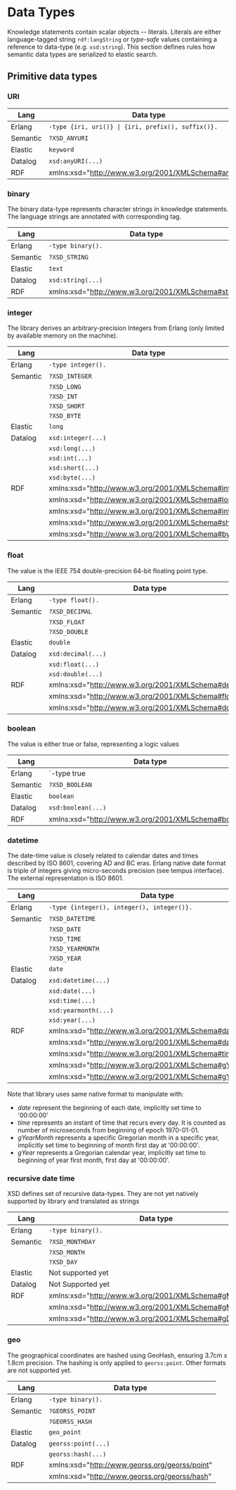 # Data Types

Knowledge statements contain scalar objects -- literals. Literals are either language-tagged string `rdf:langString` or _type-safe_ values containing a reference to data-type (e.g. `xsd:string`). This section defines rules how semantic data types are serialized to elastic search.

## Primitive data types


### URI

Lang | Data type
---  | ---
Erlang | `-type {iri, uri()} \| {iri, prefix(), suffix()}.`
Semantic | `?XSD_ANYURI`
Elastic | `keyword`
Datalog | `xsd:anyURI(...)`
RDF | xmlns:xsd="http://www.w3.org/2001/XMLSchema#anyURI"



### binary

The binary data-type represents character strings in knowledge statements. The language strings are annotated with corresponding tag.

Lang | Data type
---  | ---
Erlang | `-type binary().`
Semantic | `?XSD_STRING`
Elastic | `text`
Datalog | `xsd:string(...)`
RDF | xmlns:xsd="http://www.w3.org/2001/XMLSchema#string"


### integer

The library derives an arbitrary-precision Integers from Erlang (only limited by available memory on the machine).

Lang | Data type
---  | ---
Erlang | `-type integer().`
Semantic | `?XSD_INTEGER`
|| `?XSD_LONG`
|| `?XSD_INT`
|| `?XSD_SHORT`
|| `?XSD_BYTE`
Elastic | `long`
Datalog | `xsd:integer(...)`
|| `xsd:long(...)`
|| `xsd:int(...)`
|| `xsd:short(...)`
|| `xsd:byte(...)`
RDF | xmlns:xsd="http://www.w3.org/2001/XMLSchema#integer"
|| xmlns:xsd="http://www.w3.org/2001/XMLSchema#long"
|| xmlns:xsd="http://www.w3.org/2001/XMLSchema#int"
|| xmlns:xsd="http://www.w3.org/2001/XMLSchema#short"
|| xmlns:xsd="http://www.w3.org/2001/XMLSchema#byte"


### float

The value is the IEEE 754 double-precision 64-bit floating point type.

Lang | Data type
---  | ---
Erlang | `-type float().`
Semantic | `?XSD_DECIMAL`
|| `?XSD_FLOAT`
|| `?XSD_DOUBLE`
Elastic | `double`
Datalog | `xsd:decimal(...)`
|| `xsd:float(...)`
|| `xsd:double(...)`
RDF | xmlns:xsd="http://www.w3.org/2001/XMLSchema#decimal"
|| xmlns:xsd="http://www.w3.org/2001/XMLSchema#float"
|| xmlns:xsd="http://www.w3.org/2001/XMLSchema#double"


### boolean

The value is either true or false, representing a logic values

Lang | Data type
---  | ---
Erlang | `-type true | false.`
Semantic | `?XSD_BOOLEAN`
Elastic | `boolean`
Datalog | `xsd:boolean(...)`
RDF | xmlns:xsd="http://www.w3.org/2001/XMLSchema#boolean"


### datetime

The date-time value is closely related to calendar dates and times described by ISO 8601, covering AD and BC eras. Erlang native date format is triple of integers giving micro-seconds precision (see tempus interface). The external representation is ISO 8601. 

Lang | Data type
---  | ---
Erlang | `-type {integer(), integer(), integer()}.`
Semantic | `?XSD_DATETIME`
|| `?XSD_DATE`
|| `?XSD_TIME`
|| `?XSD_YEARMONTH`
|| `?XSD_YEAR`
Elastic | `date`
Datalog | `xsd:datetime(...)`
|| `xsd:date(...)`
|| `xsd:time(...)`
|| `xsd:yearmonth(...)`
|| `xsd:year(...)`
RDF | xmlns:xsd="http://www.w3.org/2001/XMLSchema#dateTime"
|| xmlns:xsd="http://www.w3.org/2001/XMLSchema#date"
|| xmlns:xsd="http://www.w3.org/2001/XMLSchema#time"
|| xmlns:xsd="http://www.w3.org/2001/XMLSchema#gYearMonth"
|| xmlns:xsd="http://www.w3.org/2001/XMLSchema#gYear"


Note that library uses same native format to manipulate with:
* _date_ represent the beginning of each date, implicitly set time to '00:00:00'
* _time_ represents an instant of time that recurs every day. It is counted as number of microseconds from beginning of epoch 1970-01-01.
* _gYearMonth_ represents a specific Gregorian month in a specific year, implicitly set time to beginning of month first day at '00:00:00'.
* _gYear_ represents a Gregorian calendar year, implicitly set time to beginning of year first month, first day at '00:00:00'.


### recursive date time

XSD defines set of recursive data-types. They are not yet natively supported by library and translated as strings

Lang | Data type
---  | ---
Erlang | `-type binary().`
Semantic | `?XSD_MONTHDAY`
|| `?XSD_MONTH`
|| `?XSD_DAY`
Elastic | Not supported yet
Datalog | Not Supported yet
RDF | xmlns:xsd="http://www.w3.org/2001/XMLSchema#gMonthDay"
|| xmlns:xsd="http://www.w3.org/2001/XMLSchema#gMonth"
|| xmlns:xsd="http://www.w3.org/2001/XMLSchema#gDay"


### geo

The geographical coordinates are hashed using GeoHash, ensuring 3.7cm x 1.8cm precision. The hashing is only applied to `georss:point`. Other formats are not supported yet.

Lang | Data type
---  | ---
Erlang | `-type binary().`
Semantic | `?GEORSS_POINT`
|| `?GEORSS_HASH`
Elastic | `geo_point`
Datalog | `georss:point(...)`
|| `georss:hash(...)`
RDF | xmlns:xsd="http://www.georss.org/georss/point"
|| xmlns:xsd="http://www.georss.org/georss/hash"


